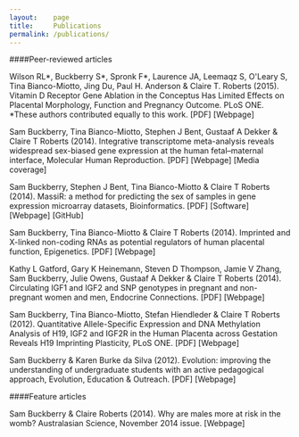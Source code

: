 ```yaml
---
layout:    page
title:     Publications
permalink: /publications/
---
```


####Peer-reviewed articles

Wilson RL*, Buckberry S*, Spronk F*, Laurence JA, Leemaqz S, O'Leary S, Tina Bianco-Miotto, Jing Du, Paul H. Anderson & Claire T. Roberts (2015). Vitamin D Receptor Gene Ablation in the Conceptus Has Limited Effects on Placental Morphology, Function and Pregnancy Outcome. PLoS ONE.
 *These authors contributed equally to this work. [PDF] [Webpage]

Sam Buckberry, Tina Bianco-Miotto, Stephen J Bent, Gustaaf A Dekker & Claire T Roberts (2014). Integrative transcriptome meta-analysis reveals widespread sex-biased gene expression at the human fetal–maternal interface, Molecular Human Reproduction. [PDF] [Webpage] [Media coverage]

Sam Buckberry, Stephen J Bent, Tina Bianco-Miotto & Claire T Roberts (2014). MassiR: a method for predicting the sex of samples in gene expression microarray datasets, Bioinformatics. [PDF] [Software] [Webpage] [GitHub]

Sam Buckberry, Tina Bianco-Miotto & Claire T Roberts (2014). Imprinted and X-linked non-coding RNAs as potential regulators of human placental function, Epigenetics. [PDF] [Webpage]

Kathy L Gatford, Gary K Heinemann, Steven D Thompson, Jamie V Zhang, Sam Buckberry, Julie Owens, Gustaaf A Dekker & Claire T Roberts (2014). Circulating IGF1 and IGF2 and SNP genotypes in pregnant and non-pregnant women and men, Endocrine Connections. [PDF] [Webpage]

Sam Buckberry, Tina Bianco-Miotto, Stefan Hiendleder & Claire T Roberts (2012). Quantitative Allele-Specific Expression and DNA Methylation Analysis of H19, IGF2 and IGF2R in the Human Placenta across Gestation Reveals H19 Imprinting Plasticity, PLoS ONE. [PDF] [Webpage]

Sam Buckberry & Karen Burke da Silva (2012). Evolution: improving the understanding of undergraduate students with an active pedagogical approach, Evolution, Education & Outreach. [PDF] [Webpage]

 
####Feature articles

Sam Buckberry & Claire Roberts (2014). Why are males more at risk in the womb? Australasian Science, November 2014 issue. [Webpage] 